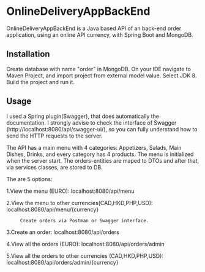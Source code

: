 # OnlineDeliveryAppBackEnd

OnlineDeliveryAppBackEnd is a Java based API of an back-end order application, using an online API currency,
with Spring Boot and MongoDB.



## Installation

Create database with name "order" in MongoDB.
On your IDE navigate to Maven Project, and
import project from external model value.
Select JDK 8.
Build the project and run it.


## Usage

I used a Spring plugin(Swagger), that does automatically the documentation.
I strongly advise to check the interface of Swagger (http://localhost:8080/api/swagger-ui/), so you can fully understand how to send the HTTP requests to the server.


The API has a main menu with 4 categories: Appetizers, Salads, Main Dishes, Drinks, and every category has 4 products.
The menu is initialized when the server start.
The orders-entities are maped to DTOs and after that, via services classes, are stored to DB. 

The are 5 options:
                    
1.View the menu (EURO):                                                   localhost:8080/api/menu

2.View the menu to other currencies(CAD,HKD,PHP,USD):                     localhost:8080/api/menu/{currency}
         
         Create orders via Postman or Swagger interface.


3.Create an order:                                                        localhost:8080/api/orders

4.View all the orders (EURO):                                             localhost:8080/api/orders/admin

5.View all the orders to other currencies (CAD,HKD,PHP,USD):              localhost:8080/api/orders/admin/{currency}






